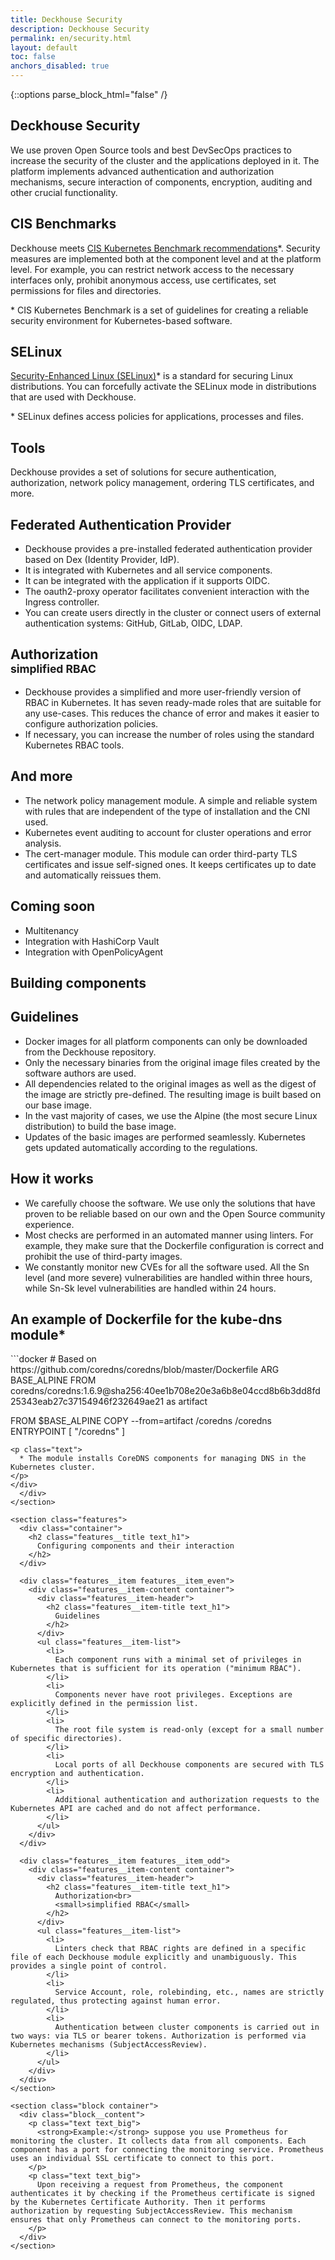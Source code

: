 ```yaml
---
title: Deckhouse Security
description: Deckhouse Security
permalink: en/security.html
layout: default
toc: false
anchors_disabled: true
---
```


{::options parse_block_html="false" /}

<section class="intro">
  <div class="intro__content container">
    <h1 class="intro__title text_lead text_alt">
      Deckhouse Security
    </h1>
    <div class="intro__row">
      <div>
        <p class="text text_big">
          We use proven Open Source tools and best DevSecOps practices to increase the security of the cluster and the applications deployed in it. The platform implements advanced authentication and authorization mechanisms, secure interaction of components, encryption, auditing and other crucial functionality.
        </p>
      </div>
    </div>
  </div>
  <div class="block__content block__columns block__columns_top container">
    <div>
      <h2 class="text text_h2">
        CIS Benchmarks
      </h2>
      <p class="text text_big">
        Deckhouse meets
        <a href="https://www.cisecurity.org/benchmark/kubernetes" target="_blank">CIS Kubernetes Benchmark recommendations</a>*.
        Security measures are implemented both at the component level and at the platform level.
        For example, you can restrict network access to the necessary interfaces only, prohibit anonymous access,
        use certificates, set permissions for files and directories.
      </p>
      <p class="text text_small">
        * CIS Kubernetes Benchmark is a set of guidelines for creating a reliable security environment for Kubernetes-based software.
      </p>
    </div>
    <div>
      <h2 class="text text_h2">
        SELinux
      </h2>
      <p class="text text_big">
        <a href="https://github.com/SELinuxProject" target="_blank">Security-Enhanced Linux (SELinux)</a>*
        is a standard for securing Linux distributions.
        You can forcefully activate the SELinux mode in distributions that are used with Deckhouse.
      </p>
      <p class="text text_small">
        * SELinux defines access policies for applications, processes and files.
      </p>
    </div>
  </div>
</section>

<section class="features">
  <div class="container">
    <h2 class="features__title text_lead text_alt">
      Tools
    </h2>
    <p class="text text_big">
      Deckhouse provides a set of solutions for secure authentication, authorization, network policy management, ordering TLS certificates, and more.
    </p>
  </div>

  <div class="features__item features__item_even">
    <div class="features__item-content container">
      <div class="features__item-header">
        <h2 class="features__item-title text_h1">
          Federated Authentication Provider
        </h2>
      </div>
      <ul class="features__item-list">
        <li>
          Deckhouse provides a pre-installed federated authentication provider based on Dex (Identity Provider, IdP).
        </li>
        <li>
          It is integrated with Kubernetes and all service components.
        </li>
        <li>
          It can be integrated with the application if it supports OIDC.
        </li>
        <li>
          The oauth2-proxy operator facilitates convenient interaction with the Ingress controller.
        </li>
        <li>
          You can create users directly in the cluster or connect users of external authentication systems: GitHub, GitLab, OIDC, LDAP.
        </li>
      </ul>
    </div>
  </div>

  <div class="features__item features__item_odd">
    <div class="features__item-content container">
      <div class="features__item-header">
        <h2 class="features__item-title text_h1">
          Authorization<br>
          <small>simplified RBAC</small>
        </h2>
      </div>
      <ul class="features__item-list">
        <li>
          Deckhouse provides a simplified and more user-friendly version of RBAC in Kubernetes. It has seven ready-made roles that are suitable for any use-cases. This reduces the chance of error and makes it easier to configure authorization policies.
        </li>
        <li>
          If necessary, you can increase the number of roles using the standard Kubernetes RBAC tools.
        </li>
      </ul>
    </div>
  </div>

  <div class="features__item features__item_even">
    <div class="features__item-content container">
      <div class="features__item-header">
        <h2 class="features__item-title text_h1">
          And more
        </h2>
      </div>
      <ul class="features__item-list">
        <li>
          The network policy management module. A simple and reliable system with rules that are independent of the type of installation and the CNI used.
        </li>
        <li>
          Kubernetes event auditing to account for cluster operations and error analysis.
        </li>
        <li>
          The cert-manager module. This module can order third-party TLS certificates and issue self-signed ones. It keeps certificates up to date and automatically reissues them.
        </li>
      </ul>
    </div>
  </div>

  <div class="features__item features__item_odd">
    <div class="features__item-content container">
      <div class="features__item-header">
        <h2 class="features__item-title text_h1">
          Coming soon
        </h2>
      </div>
      <ul class="features__item-list">
        <li>
          Multitenancy
        </li>
        <li>
          Integration with HashiCorp Vault
        </li>
        <li>
          Integration with OpenPolicyAgent
        </li>
      </ul>
    </div>
  </div>

</section>

<section class="features">
  <div class="container">
    <h2 class="features__title text_lead text_alt">
      Building components
    </h2>
  </div>

  <div class="features__item features__item_even">
    <div class="features__item-content container">
      <div class="features__item-header">
        <h2 class="features__item-title text_h1">
          Guidelines
        </h2>
      </div>
      <ul class="features__item-list">
        <li>
          Docker images for all platform components can only be downloaded from the Deckhouse repository.
        </li>
        <li>
          Only the necessary binaries from the original image files created by the software authors are used.
        </li>
        <li>
          All dependencies related to the original images as well as the digest of the image are strictly pre-defined. The resulting image is built based on our base image.
        </li>
        <li>
          In the vast majority of cases, we use the Alpine (the most secure Linux distribution) to build the base image.
        </li>
        <li>
          Updates of the basic images are performed seamlessly. Kubernetes gets updated automatically according to the regulations.
        </li>
      </ul>
    </div>
  </div>

  <div class="features__item features__item_odd">
    <div class="features__item-content container">
      <div class="features__item-header">
        <h2 class="features__item-title text_h1">
          How it works
        </h2>
      </div>
      <ul class="features__item-list">
        <li>
          We carefully choose the software. We use only the solutions that have proven to be reliable based on our own and the Open Source community experience.
        </li>
        <li>
          Most checks are performed in an automated manner using linters. For example, they make sure that the Dockerfile configuration is correct and prohibit the use of third-party images.
        </li>
        <li>
          We constantly monitor new CVEs for all the software used. All the Sn level (and more severe) vulnerabilities are handled within three hours, while Sn-Sk level vulnerabilities are handled within 24 hours.
        </li>
      </ul>
    </div>
  </div>

</section>

<section class="block container">
  <div class="block__content">
    <h2 class="text text_h1">
      An example of Dockerfile for the kube-dns module*
    </h2>
<div markdown="1" class="docs">
```docker
# Based on https://github.com/coredns/coredns/blob/master/Dockerfile
ARG BASE_ALPINE
FROM coredns/coredns:1.6.9@sha256:40ee1b708e20e3a6b8e04ccd8b6b3dd8fd25343eab27c37154946f232649ae21 as artifact

FROM $BASE_ALPINE
COPY --from=artifact /coredns /coredns
ENTRYPOINT [ "/coredns" ]
```
<p class="text">
  * The module installs CoreDNS components for managing DNS in the Kubernetes cluster.
</p>
</div>
  </div>
</section>

<section class="features">
  <div class="container">
    <h2 class="features__title text_h1">
      Configuring components and their interaction
    </h2>
  </div>

  <div class="features__item features__item_even">
    <div class="features__item-content container">
      <div class="features__item-header">
        <h2 class="features__item-title text_h1">
          Guidelines
        </h2>
      </div>
      <ul class="features__item-list">
        <li>
          Each component runs with a minimal set of privileges in Kubernetes that is sufficient for its operation ("minimum RBAC").
        </li>
        <li>
          Components never have root privileges. Exceptions are explicitly defined in the permission list.
        </li>
        <li>
          The root file system is read-only (except for a small number of specific directories).
        </li>
        <li>
          Local ports of all Deckhouse components are secured with TLS encryption and authentication.
        </li>
        <li>
          Additional authentication and authorization requests to the Kubernetes API are cached and do not affect performance.
        </li>
      </ul>
    </div>
  </div>

  <div class="features__item features__item_odd">
    <div class="features__item-content container">
      <div class="features__item-header">
        <h2 class="features__item-title text_h1">
          Authorization<br>
          <small>simplified RBAC</small>
        </h2>
      </div>
      <ul class="features__item-list">
        <li>
          Linters check that RBAC rights are defined in a specific file of each Deckhouse module explicitly and unambiguously. This provides a single point of control.
        </li>
        <li>
          Service Account, role, rolebinding, etc., names are strictly regulated, thus protecting against human error.
        </li>
        <li>
          Authentication between cluster components is carried out in two ways: via TLS or bearer tokens. Authorization is performed via Kubernetes mechanisms (SubjectAccessReview).
        </li>
      </ul>
    </div>
  </div>
</section>

<section class="block container">
  <div class="block__content">
    <p class="text text_big">
      <strong>Example:</strong> suppose you use Prometheus for monitoring the cluster. It collects data from all components. Each component has a port for connecting the monitoring service. Prometheus uses an individual SSL certificate to connect to this port.
    </p>
    <p class="text text_big">
      Upon receiving a request from Prometheus, the component authenticates it by checking if the Prometheus certificate is signed by the Kubernetes Certificate Authority. Then it performs authorization by requesting SubjectAccessReview. This mechanism ensures that only Prometheus can connect to the monitoring ports.
    </p>
  </div>
</section>
